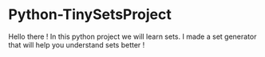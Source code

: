 # Python-TinySetsProject
Hello there ! In this python project we will learn sets. I made a set generator that will help you understand sets better !
